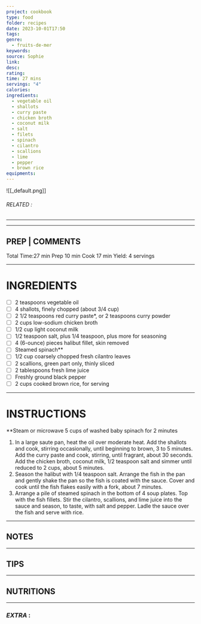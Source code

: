```yaml
---
project: cookbook
type: food
folder: recipes
date: 2023-10-01T17:50
tags: 
genre:
  - fruits-de-mer
keywords: 
source: Sophie
link: 
desc: 
rating: 
time: 27 mins
servings: "4"
calories: 
ingredients:
  - vegetable oil
  - shallots
  - curry paste
  - chicken broth
  - coconut milk
  - salt
  - filets
  - spinach
  - cilantro
  - scallions
  - lime
  - pepper
  - brown rice
equipments:
---
```


![[_default.png]]
###### *RELATED* : 
---


---
## PREP | COMMENTS

Total Time:27 min
Prep 10 min
Cook 17 min
Yield: 4 servings

---
# INGREDIENTS

- [ ] 2 teaspoons vegetable oil
- [ ] 4 shallots, finely chopped (about 3/4 cup)
- [ ] 2 1/2 teaspoons red curry paste*, or 2 teaspoons curry powder
- [ ] 2 cups low-sodium chicken broth
- [ ] 1/2 cup light coconut milk
- [ ] 1/2 teaspoon salt, plus 1/4 teaspoon, plus more for seasoning
- [ ] 4 (6-ounce) pieces halibut fillet, skin removed
- [ ] Steamed spinach**
- [ ] 1/2 cup coarsely chopped fresh cilantro leaves
- [ ] 2 scallions, green part only, thinly sliced
- [ ] 2 tablespoons fresh lime juice
- [ ] Freshly ground black pepper
- [ ] 2 cups cooked brown rice, for serving

---
# INSTRUCTIONS

**Steam or microwave 5 cups of washed baby spinach for 2 minutes

1. In a large saute pan, heat the oil over moderate heat. Add the shallots and cook, stirring occasionally, until beginning to brown, 3 to 5 minutes. Add the curry paste and cook, stirring, until fragrant, about 30 seconds. Add the chicken broth, coconut milk, 1/2 teaspoon salt and simmer until reduced to 2 cups, about 5 minutes.
2. Season the halibut with 1/4 teaspoon salt. Arrange the fish in the pan and gently shake the pan so the fish is coated with the sauce. Cover and cook until the fish flakes easily with a fork, about 7 minutes.
3. Arrange a pile of steamed spinach in the bottom of 4 soup plates. Top with the fish fillets. Stir the cilantro, scallions, and lime juice into the sauce and season, to taste, with salt and pepper. Ladle the sauce over the fish and serve with rice.

---
## NOTES



---
## TIPS



---
## NUTRITIONS



---
### *EXTRA* :




